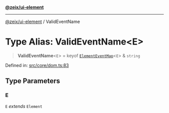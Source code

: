 [**@zeix/ui-element**](../README.md)

***

[@zeix/ui-element](../globals.md) / ValidEventName

# Type Alias: ValidEventName\<E\>

> **ValidEventName**\<`E`\> = keyof [`ElementEventMap`](ElementEventMap.md)\<`E`\> & `string`

Defined in: [src/core/dom.ts:83](https://github.com/zeixcom/ui-element/blob/fbfc14f2b364007b204dfef842cb4c272bdfad41/src/core/dom.ts#L83)

## Type Parameters

### E

`E` *extends* `Element`
